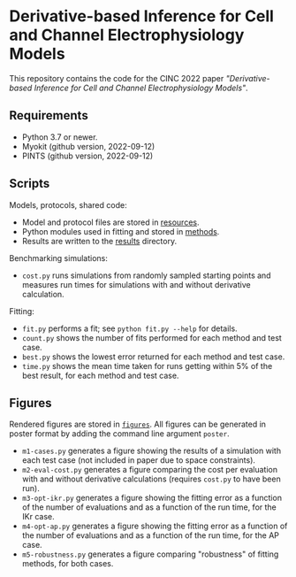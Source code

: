 # Derivative-based Inference for Cell and Channel Electrophysiology Models

This repository contains the code for the CINC 2022 paper _"Derivative-based Inference for Cell and Channel Electrophysiology Models"_.

## Requirements

- Python 3.7 or newer.
- Myokit (github version, 2022-09-12)
- PINTS (github version, 2022-09-12)

## Scripts

Models, protocols, shared code:

- Model and protocol files are stored in [resources](./resources).
- Python modules used in fitting and stored in [methods](./methods).
- Results are written to the [results](./results) directory.

Benchmarking simulations:

- `cost.py` runs simulations from randomly sampled starting points and measures run times for simulations with and without derivative calculation.

Fitting:

- `fit.py` performs a fit; see `python fit.py --help` for details.
- `count.py` shows the number of fits performed for each method and test case.
- `best.py` shows the lowest error returned for each method and test case.
- `time.py` shows the mean time taken for runs getting within 5% of the best result, for each method and test case.

## Figures

Rendered figures are stored in [`figures`](./figures).
All figures can be generated in poster format by adding the command line argument `poster`.

- `m1-cases.py` generates a figure showing the results of a simulation with each test case (not included in paper due to space constraints).
- `m2-eval-cost.py` generates a figure comparing the cost per evaluation with and without derivative calculations (requires `cost.py` to have been run).
- `m3-opt-ikr.py` generates a figure showing the fitting error as a function of the number of evaluations and as a function of the run time, for the IKr case.
- `m4-opt-ap.py` generates a figure showing the fitting error as a function of the number of evaluations and as a function of the run time, for the AP case.
- `m5-robustness.py` generates a figure comparing "robustness" of fitting methods, for both cases.
